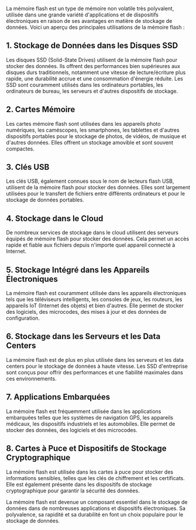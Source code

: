 
La mémoire flash est un type de mémoire non volatile très polyvalent, utilisée dans une grande variété d'applications et de dispositifs électroniques en raison de ses avantages en matière de stockage de données. Voici un aperçu des principales utilisations de la mémoire flash :

## 1. Stockage de Données dans les Disques SSD
Les disques SSD (Solid-State Drives) utilisent de la mémoire flash pour stocker des données. Ils offrent des performances bien supérieures aux disques durs traditionnels, notamment une vitesse de lecture/écriture plus rapide, une durabilité accrue et une consommation d'énergie réduite. Les SSD sont couramment utilisés dans les ordinateurs portables, les ordinateurs de bureau, les serveurs et d'autres dispositifs de stockage.

## 2. Cartes Mémoire
Les cartes mémoire flash sont utilisées dans les appareils photo numériques, les caméscopes, les smartphones, les tablettes et d'autres dispositifs portables pour le stockage de photos, de vidéos, de musique et d'autres données. Elles offrent un stockage amovible et sont souvent compactes.

## 3. Clés USB
Les clés USB, également connues sous le nom de lecteurs flash USB, utilisent de la mémoire flash pour stocker des données. Elles sont largement utilisées pour le transfert de fichiers entre différents ordinateurs et pour le stockage de données portables.

## 4. Stockage dans le Cloud
De nombreux services de stockage dans le cloud utilisent des serveurs équipés de mémoire flash pour stocker des données. Cela permet un accès rapide et fiable aux fichiers depuis n'importe quel appareil connecté à Internet.

## 5. Stockage Intégré dans les Appareils Électroniques
La mémoire flash est couramment utilisée dans les appareils électroniques tels que les téléviseurs intelligents, les consoles de jeux, les routeurs, les appareils IoT (Internet des objets) et bien d'autres. Elle permet de stocker des logiciels, des microcodes, des mises à jour et des données de configuration.

## 6. Stockage dans les Serveurs et les Data Centers
La mémoire flash est de plus en plus utilisée dans les serveurs et les data centers pour le stockage de données à haute vitesse. Les SSD d'entreprise sont conçus pour offrir des performances et une fiabilité maximales dans ces environnements.

## 7. Applications Embarquées
La mémoire flash est fréquemment utilisée dans les applications embarquées telles que les systèmes de navigation GPS, les appareils médicaux, les dispositifs industriels et les automobiles. Elle permet de stocker des données, des logiciels et des microcodes.

## 8. Cartes à Puce et Dispositifs de Stockage Cryptographique
La mémoire flash est utilisée dans les cartes à puce pour stocker des informations sensibles, telles que les clés de chiffrement et les certificats. Elle est également présente dans les dispositifs de stockage cryptographique pour garantir la sécurité des données.

La mémoire flash est devenue un composant essentiel dans le stockage de données dans de nombreuses applications et dispositifs électroniques. Sa polyvalence, sa rapidité et sa durabilité en font un choix populaire pour le stockage de données.
